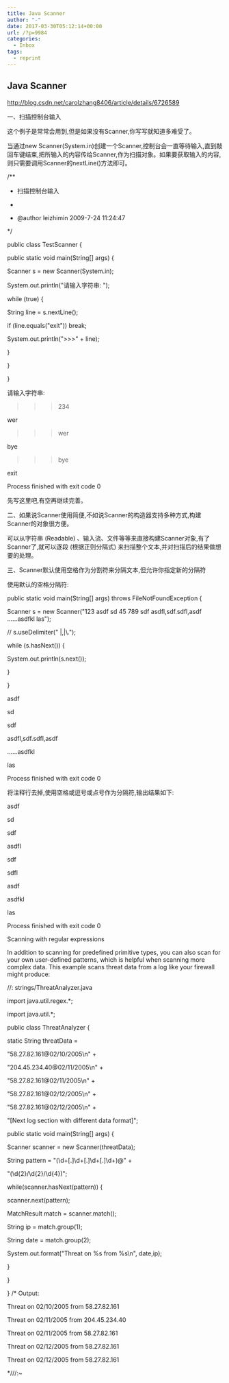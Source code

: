 ```yaml
---
title: Java Scanner
author: "-"
date: 2017-03-30T05:12:14+00:00
url: /?p=9984
categories:
  - Inbox
tags:
  - reprint
---
```

## Java Scanner
<http://blog.csdn.net/carolzhang8406/article/details/6726589>
  
一、扫描控制台输入

这个例子是常常会用到,但是如果没有Scanner,你写写就知道多难受了。
  
当通过new Scanner(System.in)创建一个Scanner,控制台会一直等待输入,直到敲回车键结束,把所输入的内容传给Scanner,作为扫描对象。如果要获取输入的内容,则只需要调用Scanner的nextLine()方法即可。

/**
  
* 扫描控制台输入
  
*
  
* @author leizhimin 2009-7-24 11:24:47
  
*/
  
public class TestScanner {
  
public static void main(String[] args) {
  
Scanner s = new Scanner(System.in);
  
System.out.println("请输入字符串: ");
  
while (true) {
  
String line = s.nextLine();
  
if (line.equals("exit")) break;
  
System.out.println(">>>" + line);
  
}
  
}
  
}

请输入字符串:
  
>>>234
  
wer
  
>>>wer
  
bye
  
>>>bye
  
exit

Process finished with exit code 0

先写这里吧,有空再继续完善。

二、如果说Scanner使用简便,不如说Scanner的构造器支持多种方式,构建Scanner的对象很方便。

可以从字符串 (Readable) 、输入流、文件等等来直接构建Scanner对象,有了Scanner了,就可以逐段 (根据正则分隔式) 来扫描整个文本,并对扫描后的结果做想要的处理。

三、Scanner默认使用空格作为分割符来分隔文本,但允许你指定新的分隔符

使用默认的空格分隔符:
  
public static void main(String[] args) throws FileNotFoundException {
  
Scanner s = new Scanner("123 asdf sd 45 789 sdf asdfl,sdf.sdfl,asdf    ......asdfkl    las");
  
//                s.useDelimiter(" |,|\\.");
  
while (s.hasNext()) {
  
System.out.println(s.next());
  
}
  
}

asdf
  
sd
  
sdf
  
asdfl,sdf.sdfl,asdf
  
......asdfkl
  
las

Process finished with exit code 0

将注释行去掉,使用空格或逗号或点号作为分隔符,输出结果如下:
  
asdf
  
sd
  
sdf
  
asdfl
  
sdf
  
sdfl
  
asdf

asdfkl

las

Process finished with exit code 0

Scanning with regular expressions
  
In addition to scanning for predefined primitive types, you can also scan for your own user-defined patterns, which is helpful when scanning more complex data. This example scans threat data from a log like your firewall might produce:
  
//: strings/ThreatAnalyzer.java
  
import java.util.regex.*;
  
import java.util.*;
  
public class ThreatAnalyzer {
  
static String threatData =
  
"58.27.82.161@02/10/2005\n" +
  
"204.45.234.40@02/11/2005\n" +
  
"58.27.82.161@02/11/2005\n" +
  
"58.27.82.161@02/12/2005\n" +
  
"58.27.82.161@02/12/2005\n" +
  
"[Next log section with different data format]";
  
public static void main(String[] args) {
  
Scanner scanner = new Scanner(threatData);
  
String pattern = "(\\d+[.]\\d+[.]\\d+[.]\\d+)@" +
  
"(\\d{2}/\\d{2}/\\d{4})";
  
while(scanner.hasNext(pattern)) {
  
scanner.next(pattern);
  
MatchResult match = scanner.match();
  
String ip = match.group(1);
  
String date = match.group(2);
  
System.out.format("Threat on %s from %s\n", date,ip);
  
}
  
}
  
} /* Output:
  
Threat on 02/10/2005 from 58.27.82.161
  
Threat on 02/11/2005 from 204.45.234.40
  
Threat on 02/11/2005 from 58.27.82.161
  
Threat on 02/12/2005 from 58.27.82.161
  
Threat on 02/12/2005 from 58.27.82.161
  
*///:~
